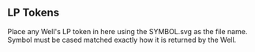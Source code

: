 ## LP Tokens

Place any Well's LP token in here using the SYMBOL.svg as the file name. Symbol must be cased matched exactly how it is returned by the Well.
